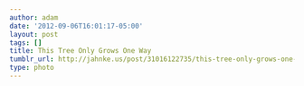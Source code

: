 ```yaml
---
author: adam
date: '2012-09-06T16:01:17-05:00'
layout: post
tags: []
title: This Tree Only Grows One Way
tumblr_url: http://jahnke.us/post/31016122735/this-tree-only-grows-one-way-view-on-path
type: photo
---
```


